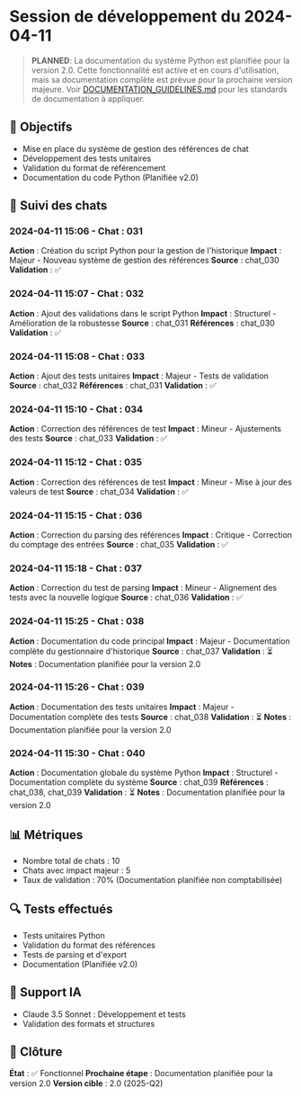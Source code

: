 # Session de développement du 2024-04-11

> **PLANNED**: La documentation du système Python est planifiée pour la version 2.0.
> Cette fonctionnalité est active et en cours d'utilisation, mais sa documentation complète est prévue pour la prochaine version majeure.
> Voir [DOCUMENTATION_GUIDELINES.md](../../../docs/DOCUMENTATION_GUIDELINES.md) pour les standards de documentation à appliquer.

## 🎯 Objectifs
- Mise en place du système de gestion des références de chat
- Développement des tests unitaires
- Validation du format de référencement
- Documentation du code Python (Planifiée v2.0)

## 📝 Suivi des chats

### 2024-04-11 15:06 - Chat : 031
**Action** : Création du script Python pour la gestion de l'historique
**Impact** : Majeur - Nouveau système de gestion des références
**Source** : chat_030
**Validation** : ✅

### 2024-04-11 15:07 - Chat : 032
**Action** : Ajout des validations dans le script Python
**Impact** : Structurel - Amélioration de la robustesse
**Source** : chat_031
**Références** : chat_030
**Validation** : ✅

### 2024-04-11 15:08 - Chat : 033
**Action** : Ajout des tests unitaires
**Impact** : Majeur - Tests de validation
**Source** : chat_032
**Références** : chat_031
**Validation** : ✅

### 2024-04-11 15:10 - Chat : 034
**Action** : Correction des références de test
**Impact** : Mineur - Ajustements des tests
**Source** : chat_033
**Validation** : ✅

### 2024-04-11 15:12 - Chat : 035
**Action** : Correction des références de test
**Impact** : Mineur - Mise à jour des valeurs de test
**Source** : chat_034
**Validation** : ✅

### 2024-04-11 15:15 - Chat : 036
**Action** : Correction du parsing des références
**Impact** : Critique - Correction du comptage des entrées
**Source** : chat_035
**Validation** : ✅

### 2024-04-11 15:18 - Chat : 037
**Action** : Correction du test de parsing
**Impact** : Mineur - Alignement des tests avec la nouvelle logique
**Source** : chat_036
**Validation** : ✅

### 2024-04-11 15:25 - Chat : 038
**Action** : Documentation du code principal
**Impact** : Majeur - Documentation complète du gestionnaire d'historique
**Source** : chat_037
**Validation** : ⏳
**Notes** : Documentation planifiée pour la version 2.0

### 2024-04-11 15:26 - Chat : 039
**Action** : Documentation des tests unitaires
**Impact** : Majeur - Documentation complète des tests
**Source** : chat_038
**Validation** : ⏳
**Notes** : Documentation planifiée pour la version 2.0

### 2024-04-11 15:30 - Chat : 040
**Action** : Documentation globale du système Python
**Impact** : Structurel - Documentation complète du système
**Source** : chat_039
**Références** : chat_038, chat_039
**Validation** : ⏳
**Notes** : Documentation planifiée pour la version 2.0

## 📊 Métriques
- Nombre total de chats : 10
- Chats avec impact majeur : 5
- Taux de validation : 70% (Documentation planifiée non comptabilisée)

## 🔍 Tests effectués
- Tests unitaires Python
- Validation du format des références
- Tests de parsing et d'export
- Documentation (Planifiée v2.0)

## 🤖 Support IA
- Claude 3.5 Sonnet : Développement et tests
- Validation des formats et structures

## 🏁 Clôture
**État** : ✅ Fonctionnel
**Prochaine étape** : Documentation planifiée pour la version 2.0
**Version cible** : 2.0 (2025-Q2) 